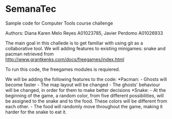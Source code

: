 # SemanaTec
Sample code for Computer Tools course challenge

Authors:
Diana Karen Melo Reyes A01023785, Javier Perdomo A01026933

The main goal in this challede is to get familiar with using git as a collaborative tool. 
We will adding features to existing minigames: snake and pacman retrieved from http://www.grantkenks.com/docs/freegames/index.html

To run this code, the freegames modules is requiered.

We will be adding the following features to the code:
	*Pacman:
		- Ghosts will become faster
		- The map layout will be changed
		- The ghosts' behaviour will be changed, in order for them to make better decisions
	*Snake:
		- At the beginning of the game, a random color, from five different possibilities, will be assigned to the snake and to the food. These colors will be different from each other.
		- The food will randomly move throughout the game, making it harder for the snake to eat it.